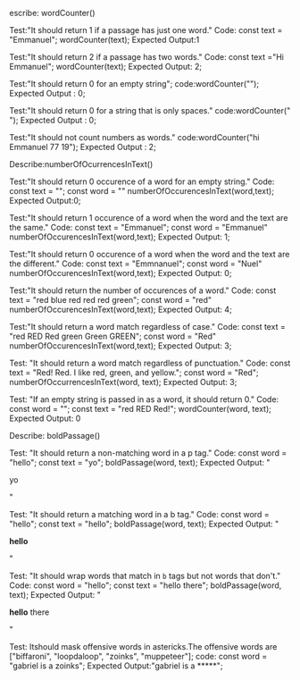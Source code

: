 escribe: wordCounter()

Test:"It should return 1 if a passage has just one word."
Code:
const text = "Emmanuel";
wordCounter(text);
Expected Output:1

Test:"It should return 2 if a passage has two words."
Code:
const text ="Hi Emmanuel";
wordCounter(text);
Expected Output: 2;

Test:"It should return 0 for an empty string";
code:wordCounter("");
Expected Output : 0;

Test:"It should return 0 for a string that is only spaces."
code:wordCounter("          ");
Expected Output : 0;

Test:"It should not count numbers as words."
code:wordCounter("hi Emmanuel 77 19");
Expected Output : 2;


Describe:numberOfOcurrencesInText()

Test:"It should return 0 occurence of a word for an empty string."
Code:
const text = "";
const word = ""
numberOfOccurencesInText(word,text);
Expected Output:0;

Test:"It should return 1 occurence of a word when the word and the text are the same."
Code:
const text = "Emmanuel";
const word = "Emmanuel"
numberOfOccurencesInText(word,text);
Expected Output: 1;

Test:"It should return 0 occurence of a word when the word and the text are the different."
Code:
const text = "Emmnanuel";
const word = "Nuel"
numberOfOccurencesInText(word,text);
Expected Output: 0;

Test:"It should return the number of occurences of a word."
Code:
const text = "red blue red red red green";
const word = "red"
numberOfOccurencesInText(word,text);
Expected Output: 4;

Test:"It should return a word match regardless of case."
Code:
const text = "red RED Red green Green GREEN";
const word = "Red"
numberOfOccurencesInText(word,text);
Expected Output: 3;

Test: "It should return a word match regardless of punctuation."
Code:
const text = "Red! Red. I like red, green, and yellow.";
const word = "Red";
numberOfOccurrencesInText(word, text);
Expected Output: 3;

Test: "If an empty string is passed in as a word, it should return 0."
Code:
const word = "";
const text = "red RED Red!";
wordCounter(word, text);
Expected Output: 0



Describe: boldPassage()

Test: "It should return a non-matching word in a p tag."
Code:
const word = "hello";
const text = "yo";
boldPassage(word, text);
Expected Output: "<p>yo</p>"

Test: "It should return a matching word in a b tag."
Code:
const word = "hello";
const text = "hello";
boldPassage(word, text);
Expected Output: "<p><b>hello</b></p>"

Test: "It should wrap words that match in `b` tags but not words that don't."
Code:
const word = "hello";
const text = "hello there";
boldPassage(word, text);
Expected Output: "<p><b>hello</b> there</p>"

Test: Itshould mask offensive words in astericks.The offensive words are  ["biffaroni", "loopdaloop", "zoinks", "muppeteer"];
code:
const word =  "gabriel is a zoinks";
Expected Output:"gabriel is a *****";






